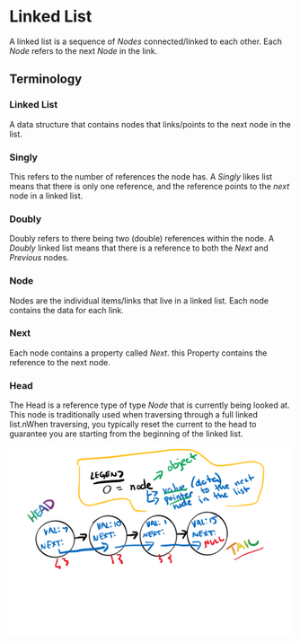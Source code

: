 # Linked List

A linked list is a sequence of *Nodes* connected/linked to each other. Each *Node* refers to the next *Node* in the link.

## Terminology
### Linked List
A data structure that contains nodes that links/points to the next node in the list.
### Singly
This refers to the number of references the node has. A *Singly* likes list means that there is only one reference, and the reference points to the *next* node in a linked list.
### Doubly
Doubly refers to there being two (double) references within the node. A *Doubly* linked list means that there is a reference to both the *Next* and  *Previous* nodes.
### Node
Nodes are the individual items/links that live in a linked list. Each node contains the data for each link.
### Next 
Each node contains a property called *Next*. this Property contains the reference to the next node.
### Head
The Head is a reference type of type *Node* that is currently being looked at. This node is traditionally used when traversing through a full linked list.nWhen traversing, you typically reset the current to the head to guarantee you are starting from the beginning of the linked list.

![](images/linkedlist.png)